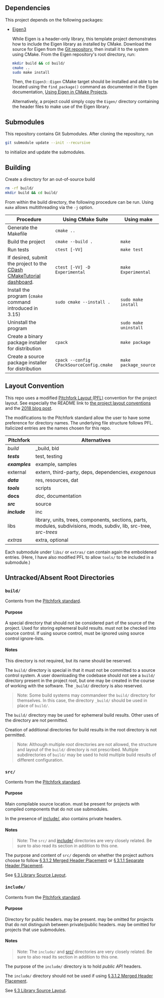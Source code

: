 ## Dependencies

This project depends on the following packages:

* [Eigen3](https://eigen.tuxfamily.org/index.php?title=Main_Page)
  
  While Eigen is a header-only library, this template project demonstrates how to include the Eigen library as installed by CMake. Download the source for Eigen from the [Git repository](https://gitlab.com/libeigen/eigen.git), then install it to the system using CMake. From the Eigen repository's root directory, run:
  
  ```bash
  mkdir build && cd build/
  cmake ..
  sudo make install
  ```
  
  Then, the `Eigen3::Eigen` CMake target should be installed and able to be located using the `find_package()` command as documented in the Eigen documentation, [Using Eigen in CMake Projects](https://eigen.tuxfamily.org/dox/TopicCMakeGuide.html).
  
  Alternatively, a project could simply copy the `Eigen/` directory containing the header files to make use of the Eigen library.

## Submodules

This repository contains Git Submodules. After cloning the repository, run

```bash
git submodule update --init --recursive
```

to initialize and update the submodules.

## Building

Create a directory for an out-of-source build

```bash
rm -rf build/
mkdir build && cd build/
```

From within the build directory, the following procedure can be run. Using `make` allows multithreading via the `-j` option.

| Procedure                                                    | Using CMake Suite                        | Using make            |
| ------------------------------------------------------------ | ---------------------------------------- | --------------------- |
| Generate the Makefile                                        | `cmake ..`                               |                       |
| Build the project                                            | `cmake --build .`                        | `make`                |
| Run tests                                                    | `ctest [-VV]`                            | `make test`           |
| If desired, submit the project to the [CDash CMakeTutorial dashboard](https://my.cdash.org/index.php?project=CMakeTutorial). | `ctest [-VV] -D Experimental`            | `make Experimental`   |
| Install the program (`cmake` command introduced in 3.15)     | `sudo cmake --install .`                 | `sudo make install`   |
| Uninstall the program                                        |                                          | `sudo make uninstall` |
| Create a binary package installer for distribution           | `cpack`                                  | `make package`        |
| Create a source package installer for distribution           | `cpack --config CPackSourceConfig.cmake` | `make package_source` |

## Layout Convention

This repo uses a modified [Pitchfork Layout (PFL)](https://github.com/vector-of-bool/pitchfork) convention for the project layout. See especially the README link to [the project layout conventions](https://api.csswg.org/bikeshed/?force=1&url=https://raw.githubusercontent.com/vector-of-bool/pitchfork/develop/data/spec.bs) and the [2018 blog post](https://vector-of-bool.github.io/2018/09/16/layout-survey.html).

The modifications to the Pitchfork standard allow the user to have some preference for directory names. The underlying file structure follows PFL. Italicized entries are the names chosen for this repo. 

| Pitchfork      | Alternatives                                                 |
| -------------- | ------------------------------------------------------------ |
| *build*        | _build, bld                                                  |
| ***tests***    | test, testing                                                |
| ***examples*** | example, samples                                             |
| external       | extern, third-party, deps, dependencies, *exogenous*         |
| ***data***     | res, resources, dat                                          |
| ***tools***    | scripts                                                      |
| **docs**       | *doc*, documentation                                         |
| ***src***      | source                                                       |
| ***include***  | inc                                                          |
| libs           | library, units, trees, components, sections, parts, modules, subdivisions, mods, subdiv, lib, src-tree, *src-trees* |
| *extras*       | extra, optional                                              |

Each submodule under `libs/` or `extras/` can contain again the emboldened entries. (Here, I have also modified PFL to allow `tools/` to be included in a submodule.)

## Untracked/Absent Root Directories

### `build/`

Contents from the [Pitchfork standard](https://api.csswg.org/bikeshed/?force=1&url=https://raw.githubusercontent.com/vector-of-bool/pitchfork/develop/data/spec.bs#tld.extras).

#### Purpose

A special directory that should not be considered part of the source of the project. Used for storing ephemeral build results. must not be checked into source control. If using source control, must be ignored using source control ignore-lists.

#### Notes

This directory is not required, but its name should be reserved.

The `build/` directory is special in that it must not be committed to a source control system. A user downloading the codebase should not see a `build/` directory present in the project root, but one may be created in the course of working with the software. The `_build/` directory is also reserved.

> Note: Some build systems may commandeer the `build/` directory for themselves. In this case, the directory `_build/` should be used in place of `build/`.

The `build/` directory may be used for ephemeral build results. Other uses of the directory are not permitted.

Creation of additional directories for build results in the root directory is not permitted.

> Note: Although multiple *root* directories are not allowed, the structure and layout of the `build/` directory is not prescribed. Multiple subdirectories of `build/` may be used to hold multiple build results of different configuration.

### `src/`

Contents from the [Pitchfork standard](https://api.csswg.org/bikeshed/?force=1&url=https://raw.githubusercontent.com/vector-of-bool/pitchfork/develop/data/spec.bs#tld.extras).

#### Purpose

Main compilable source location. must be present for projects with compiled components that do not use submodules.

In the presence of [include/](https://api.csswg.org/bikeshed/?force=1&url=https://raw.githubusercontent.com/vector-of-bool/pitchfork/develop/data/spec.bs#tld.include), also contains private headers.

#### Notes

> Note: The `src/` and [include/](https://api.csswg.org/bikeshed/?force=1&url=https://raw.githubusercontent.com/vector-of-bool/pitchfork/develop/data/spec.bs#tld.include) directories are very closely related. Be sure to also read its section in addition to this one.

The purpose and content of `src/` depends on whether the project authors choose to follow [§ 3.1.2 Merged Header Placement](https://api.csswg.org/bikeshed/?force=1&url=https://raw.githubusercontent.com/vector-of-bool/pitchfork/develop/data/spec.bs#src.header-placement.merged) or [§ 3.1.1 Separate Header Placement](https://api.csswg.org/bikeshed/?force=1&url=https://raw.githubusercontent.com/vector-of-bool/pitchfork/develop/data/spec.bs#src.header-placement.separate).

See [§ 3 Library Source Layout](https://api.csswg.org/bikeshed/?force=1&url=https://raw.githubusercontent.com/vector-of-bool/pitchfork/develop/data/spec.bs#src).

### `include/`

Contents from the [Pitchfork standard](https://api.csswg.org/bikeshed/?force=1&url=https://raw.githubusercontent.com/vector-of-bool/pitchfork/develop/data/spec.bs#tld.extras).

#### Purpose

Directory for public headers. may be present. may be omitted for projects that do not distinguish between private/public headers. may be omitted for projects that use submodules.

#### Notes

> Note: The `include/` and [src/](https://api.csswg.org/bikeshed/?force=1&url=https://raw.githubusercontent.com/vector-of-bool/pitchfork/develop/data/spec.bs#tld.src) directories are very closely related. Be sure to also read its section in addition to this one.

The purpose of the `include/` directory is to hold *public API* headers.

The `include/` directory should not be used if using [§ 3.1.2 Merged Header Placement](https://api.csswg.org/bikeshed/?force=1&url=https://raw.githubusercontent.com/vector-of-bool/pitchfork/develop/data/spec.bs#src.header-placement.merged).

See [§ 3 Library Source Layout](https://api.csswg.org/bikeshed/?force=1&url=https://raw.githubusercontent.com/vector-of-bool/pitchfork/develop/data/spec.bs#src).